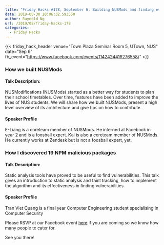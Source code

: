 ```yaml
---
title: "Friday Hacks #178, September 6: Building NUSMods and finding evil NPM packages"
date: 2019-08-30 20:06:32.593550
author: Raynold Ng
url: /2019/08/friday-hacks-178
categories:
  - Friday Hacks
---
```


{{< friday_hack_header
    venue="Town Plaza Seminar Room 5, UTown, NUS"
    date="Sep 6"
    fb_event="https://www.facebook.com/events/1142424419276558/" >}}


### How we built NUSMods

#### Talk Description:

NUSModifications (NUSMods) started as a better way for students to plan their school timetables. Over time, features have been added to improve the lives of NUS students. We will share how we built NUSMods, present a high level overview of its architecture and give tips on how to contribute.

#### Speaker Profile

E-Liang is a coreteam member of NUSMods. He interned at Facebook in year 2 and is a foosball expert.
Kai is also a coreteam member of NUSMods. He currently works at Zendesk but is not a foosball expert, yet.


### How I discovered 19 NPM malicious packages

#### Talk Description:

Static analysis tools have proved to be useful to find vulnerabilities. This talk gives an introduction to static analysis and taint tracking, how to implement the algorithm and its effectiveness in finding vulnerabilities.

#### Speaker Profile

Tran Viet Quang is a final year Computer Engineering student specialising in Computer Security

Please RSVP at our Facebook event [here](https://www.facebook.com/events/1142424419276558/) if you are coming so we know how many people to cater for.

See you there!
